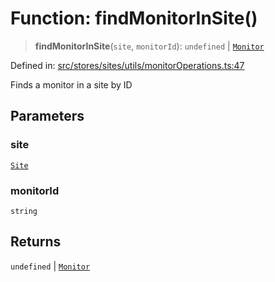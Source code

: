 # Function: findMonitorInSite()

> **findMonitorInSite**(`site`, `monitorId`): `undefined` \| [`Monitor`](../../../../../../shared/types/interfaces/Monitor.md)

Defined in: [src/stores/sites/utils/monitorOperations.ts:47](https://github.com/Nick2bad4u/Uptime-Watcher/blob/2a45eeb1723f8f7089001af2c92aa07d82dfe7e4/src/stores/sites/utils/monitorOperations.ts#L47)

Finds a monitor in a site by ID

## Parameters

### site

[`Site`](../../../../../../shared/types/interfaces/Site.md)

### monitorId

`string`

## Returns

`undefined` \| [`Monitor`](../../../../../../shared/types/interfaces/Monitor.md)
